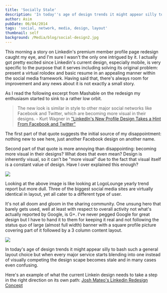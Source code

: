 ```yaml
---
title: 'Socially Stale'
description: 'In today''s age of design trends it might appear silly to bash such a general layout choice but when every major service starts blending into one instead of visually competing the design scape becomes stale and in many cases even confusing.'
author: Asim
pubDate: 06/04/2014
tags: 'social, network, media, design, layout'
thumbnail: self
background: /Media/blog/social-design2.jpg
---
```


This morning a story on Linkedin's premium member profile page redesign caught my eye, and I'm sure I wasn't the only one intrigued by it. I actually got pretty excited since Linkedin's current design, especially mobile, is very specific to the purpose that it serves including solving its original problem: present a virtual rolodex and basic resume in an appealing manner within the social media framework. Having said that, there's always room for improvement and any news about it is  not exactly a small story.

As I read the following excerpt from Mashable on the redesign my enthusiasm started to sink to a rather low orbit. 

>The new look is similar in style to other major social networks like Facebook and Twitter, which are becoming more visual in their designs. - Kurt Wagner in <a href="http://mashable.com/2014/06/04/linkedin-new-profile-deisgn/" target="_blank">"LinkedIn's New Profile Design Takes a Hint From Facebook and Twitter"</a> 

The first part of that quote suggests the initial source of my disappointment: nothing new to see here, just another Facebook design on another name. 

Second part of that quote is more annoying than disappointing: becoming more visual in their designs? What does that even mean? Design is inherently visual, so it can't be "more visual" due to the fact that visual itself is a constant value of design. Have I over explained this enough? 

![](/Media/blog/social-design.jpg)

Looking at the above image is like looking at LogoLounge yearly trend report but more dull. Three of the biggest social media sites are virtually identical in layout, yet all cater to a different type of user. 

It's not all doom and gloom in the sharing community. One unsung hero that barely gets used, well at least with respect to overall activity not what's actually reported by Google, is G+. I've never pegged Google for great design  but I have to hand it to them for keeping it real and not following the status quo of large (almost full width) banner with a square profile picture covering part of it followed by a 3 column content layout. 

![](/Media/blog/social-design2.jpg)

In today's age of design trends it might appear silly to bash such a general layout choice but when every major service starts blending into one instead of visually competing the design scape becomes stale and in many cases even confusing. 

Here's an example of what the current Linkein design needs to take a step in the right direction on its own path: <a href="http://www.behance.net/gallery/8815195/LinkedIn-Redesign-Concept" target="_blank">Josh Mateo's Linkedin Redesign Concept</a>
